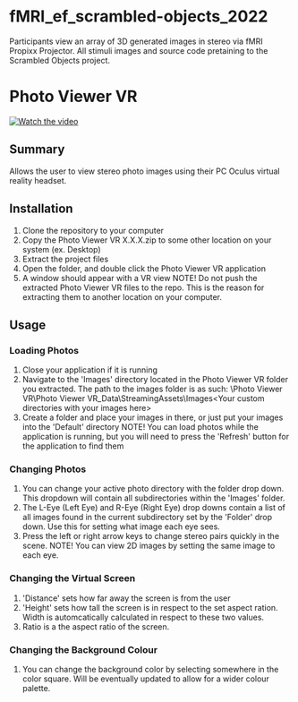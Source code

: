 # fMRI_ef_scrambled-objects_2022
Participants view an array of 3D generated images in stereo via fMRI Propixx Projector.  All stimuli images and source code pretaining to the Scrambled Objects project.

# Photo Viewer VR
[![Watch the video](https://img.youtube.com/vi/YFrM9KxVOho/default.jpg)](https://youtu.be/YFrM9KxVOho)
## Summary
  Allows the user to view stereo photo images using their PC Oculus virtual reality headset.
## Installation
  1. Clone the repository to your computer
  2. Copy the Photo Viewer VR X.X.X.zip to some other location on your system (ex. Desktop)
  3. Extract the project files
  4. Open the folder, and double click the Photo Viewer VR application
  5. A window should appear with a VR view
NOTE! Do not push the extracted Photo Viewer VR files to the repo.  This is the reason for extracting them to another location on your computer.
## Usage
### Loading Photos
  1. Close your application if it is running
  2. Navigate to the 'Images' directory located in the Photo Viewer VR folder you extracted. The path to the images folder is as such:
  <Some location on your system>\Photo Viewer VR\Photo Viewer VR_Data\StreamingAssets\Images\<Your custom directories with your images here>
  3. Create a folder and place your images in there, or just put your images into the 'Default' directory
  NOTE!  You can load photos while the application is running, but you will need to press the 'Refresh' button for the application to find them
### Changing Photos
  1. You can change your active photo directory with the folder drop down.  This dropdown will contain all subdirectories within the 'Images' folder.
  2. The L-Eye (Left Eye) and R-Eye (Right Eye) drop downs contain a list of all images found in the current subdirectory set by the 'Folder' drop down.  Use this for setting what image each eye sees.
  3. Press the left or right arrow keys to change stereo pairs quickly in the scene.
  NOTE!  You can view 2D images by setting the same image to each eye.  
### Changing the Virtual Screen
  1. 'Distance' sets how far away the screen is from the user
  2. 'Height' sets how tall the screen is in respect to the set aspect ration.  Width is automcatically calculated in respect to these two values.
  3. Ratio is a the aspect ratio of the screen.  
### Changing the Background Colour
  1. You can change the background color by selecting somewhere in the color square.  Will be eventually updated to allow for a wider colour palette.
